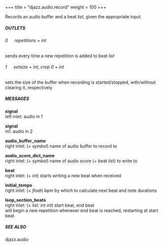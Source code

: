 +++
title = "djazz.audio.record"
weight = 100
+++

Records an audio buffer and a beat _list_, given the appropriate input.  
  
##### OUTLETS  
  
###### 0 &emsp;  repetitions + _int_  
sends every time a new repetition is added to beat _list_  
  
###### 1 &emsp;  setsize + _int_, crop 0 + _int_  
sets the size of the buffer when recording is started/stopped, with/without clearing it, respectively  
  
##### MESSAGES  
  
**signal**  
left inlet: audio in 1  
  
**signal**  
in1: audio in 2  
  
**audio_buffer_name**  
right inlet: (+ _symbol_) name of audio buffer to record to  
  
**audio_score_dict_name**  
right inlet: (+ _symbol_) name of audio score (+ beat _list_) to write to  
  
**beat**  
right inlet: (+ _int_) starts writing a new beat when received  
  
**initial_tempo**  
right inlet: (+ _float_) bpm by which to calculate next beat and note durations  
  
**loop_section_beats**  
right inlet: (+ _list_: _int_ _int_) start beat, end beat  
will begin a new repetition whenever end beat is reached, restarting at start beat   
  
  
##### SEE ALSO  
djazz.audio  
  
